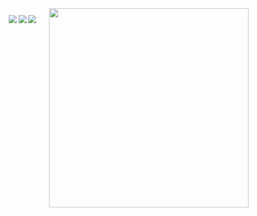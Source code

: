 <img align="right" src="https://github-readme-stats.vercel.app/api?username=eliorc&theme=gruvbox&count_private=true" width="400" />

<p align="center">
  <a href="https://www.linkedin.com/in/bluesummers/"><img src="https://img.shields.io/badge/LinkedIn-0077B5?style=flat&logo=linkedin&logoColor=white" /></a>
  <a href="https://stackoverflow.com/users/5368083/bluesummers"><img src="https://img.shields.io/stackexchange/stackoverflow/r/5368083?logo=StackOverflow&color=important&label=StackOverflow" /></a>
  <a href="https://medium.com/@eliorcohen"><img src="https://img.shields.io/badge/Medium-12100E?logo=medium&logoColor=white" /></a>
</p>


<p align="center">
  <a href="https://images.credly.com/size/340x340/images/00634f82-b07f-4bbd-a6bb-53de397fc3a6/image.png" /></a>
</p>

<!--
**eliorc/eliorc** is a ✨ _special_ ✨ repository because its `README.md` (this file) appears on your GitHub profile.

Here are some ideas to get you started:

- 🔭 I’m currently working on ...
- 🌱 I’m currently learning ...
- 👯 I’m looking to collaborate on ...
- 🤔 I’m looking for help with ...
- 💬 Ask me about ...
- 📫 How to reach me: ...
- 😄 Pronouns: ...
- ⚡ Fun fact: ...
-->
